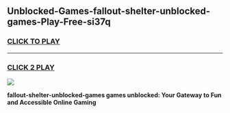 
## Unblocked-Games-fallout-shelter-unblocked-games-Play-Free-si37q
<h3>
<a href="https://premium76.site?title=fallout-shelter-unblocked-games&ref=18A1">CLICK TO PLAY</a></h3>
<hr>

<h3>
<a href="https://premium76.site?title=fallout-shelter-unblocked-games&ref=18A1">CLICK 2 PLAY</a>
  
</h3>

<a href="https://premium76.site?title=fallout-shelter-unblocked-games&ref=18A1"><img src="https://clearcache.store/games.png"></a>


**fallout-shelter-unblocked-games games unblocked: Your Gateway to Fun and Accessible Online Gaming**
